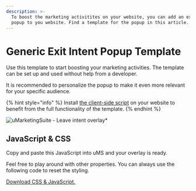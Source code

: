 ```yaml
---
description: >-
  To boost the marketing activitites on your website, you can add an exit intent
  popup to you website. Find a template for the popup in this article.
---
```


# Generic Exit Intent Popup Template

Use this template to start boosting your marketing activities. The template can be set up and used without help from a developer.

It is recommended to personalize the popup to make it even more relevant for your specific audience.

{% hint style="info" %}
Install [the client-side script](../../../../../analytics/clientside-events-and-additional-javascript-files/additional-measurements-with-our-ums-analytics-scripts/) on your website to benefit from the full functionality of the template.
{% endhint %}

![uMarketingSuite - Leave intent overlay]()\*

## JavaScript & CSS

Copy and paste this JavaScript into uMS and your overlay is ready.

Feel free to play around with other properties. You can always use the following code to reset the styling.

[Download CSS & JavaScript.](../../../../../media/kxmpljfv/ums-exit-intent-overlay.zip)
